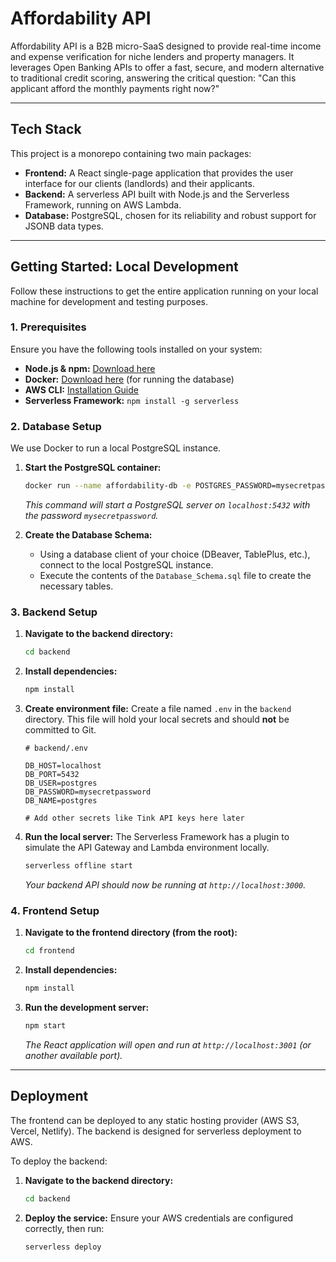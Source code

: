 # Affordability API

Affordability API is a B2B micro-SaaS designed to provide real-time income and expense verification for niche lenders and property managers. It leverages Open Banking APIs to offer a fast, secure, and modern alternative to traditional credit scoring, answering the critical question: "Can this applicant afford the monthly payments right now?"

---

## Tech Stack

This project is a monorepo containing two main packages:

* **Frontend:** A React single-page application that provides the user interface for our clients (landlords) and their applicants.
* **Backend:** A serverless API built with Node.js and the Serverless Framework, running on AWS Lambda.
* **Database:** PostgreSQL, chosen for its reliability and robust support for JSONB data types.

---

## Getting Started: Local Development

Follow these instructions to get the entire application running on your local machine for development and testing purposes.

### 1. Prerequisites

Ensure you have the following tools installed on your system:

* **Node.js & npm:** [Download here](https://nodejs.org/)
* **Docker:** [Download here](https://www.docker.com/products/docker-desktop) (for running the database)
* **AWS CLI:** [Installation Guide](https://aws.amazon.com/cli/)
* **Serverless Framework:** `npm install -g serverless`

### 2. Database Setup

We use Docker to run a local PostgreSQL instance.

1.  **Start the PostgreSQL container:**
    ```bash
    docker run --name affordability-db -e POSTGRES_PASSWORD=mysecretpassword -p 5432:5432 -d postgres
    ```
    *This command will start a PostgreSQL server on `localhost:5432` with the password `mysecretpassword`.*

2.  **Create the Database Schema:**
    * Using a database client of your choice (DBeaver, TablePlus, etc.), connect to the local PostgreSQL instance.
    * Execute the contents of the `Database_Schema.sql` file to create the necessary tables.

### 3. Backend Setup

1.  **Navigate to the backend directory:**
    ```bash
    cd backend
    ```

2.  **Install dependencies:**
    ```bash
    npm install
    ```

3.  **Create environment file:**
    Create a file named `.env` in the `backend` directory. This file will hold your local secrets and should **not** be committed to Git.
    ```
    # backend/.env

    DB_HOST=localhost
    DB_PORT=5432
    DB_USER=postgres
    DB_PASSWORD=mysecretpassword
    DB_NAME=postgres

    # Add other secrets like Tink API keys here later
    ```

4.  **Run the local server:**
    The Serverless Framework has a plugin to simulate the API Gateway and Lambda environment locally.
    ```bash
    serverless offline start
    ```
    *Your backend API should now be running at `http://localhost:3000`.*

### 4. Frontend Setup

1.  **Navigate to the frontend directory (from the root):**
    ```bash
    cd frontend
    ```

2.  **Install dependencies:**
    ```bash
    npm install
    ```

3.  **Run the development server:**
    ```bash
    npm start
    ```
    *The React application will open and run at `http://localhost:3001` (or another available port).*

---

## Deployment

The frontend can be deployed to any static hosting provider (AWS S3, Vercel, Netlify). The backend is designed for serverless deployment to AWS.

To deploy the backend:

1.  **Navigate to the backend directory:**
    ```bash
    cd backend
    ```
2.  **Deploy the service:**
    Ensure your AWS credentials are configured correctly, then run:
    ```bash
    serverless deploy
    ```